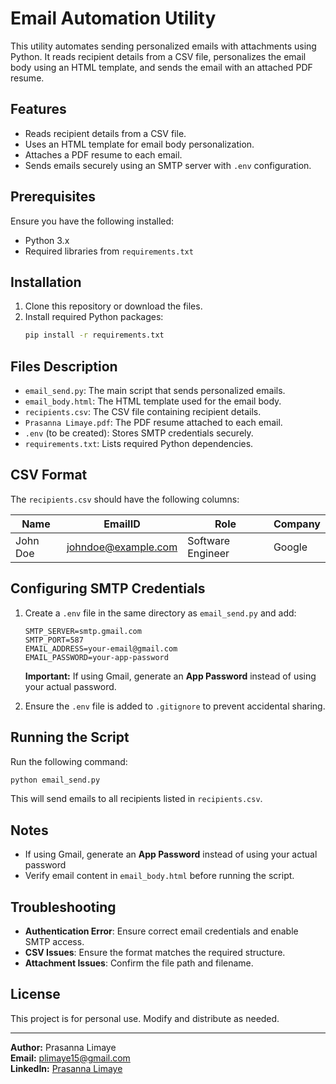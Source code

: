 # Email Automation Utility

This utility automates sending personalized emails with attachments using Python. It reads recipient details from a CSV file, personalizes the email body using an HTML template, and sends the email with an attached PDF resume.

## Features

- Reads recipient details from a CSV file.
- Uses an HTML template for email body personalization.
- Attaches a PDF resume to each email.
- Sends emails securely using an SMTP server with `.env` configuration.

## Prerequisites

Ensure you have the following installed:

- Python 3.x
- Required libraries from `requirements.txt`

## Installation

1. Clone this repository or download the files.
2. Install required Python packages:
   ```bash
   pip install -r requirements.txt
   ```

## Files Description

- `email_send.py`: The main script that sends personalized emails.
- `email_body.html`: The HTML template used for the email body.
- `recipients.csv`: The CSV file containing recipient details.
- `Prasanna Limaye.pdf`: The PDF resume attached to each email.
- `.env` (to be created): Stores SMTP credentials securely.
- `requirements.txt`: Lists required Python dependencies.

## CSV Format

The `recipients.csv` should have the following columns:

| Name     | EmailID             | Role              | Company |
| -------- | ------------------- | ----------------- | ------- |
| John Doe | johndoe@example.com | Software Engineer | Google  |

## Configuring SMTP Credentials

1. Create a `.env` file in the same directory as `email_send.py` and add:

   ```
   SMTP_SERVER=smtp.gmail.com
   SMTP_PORT=587
   EMAIL_ADDRESS=your-email@gmail.com
   EMAIL_PASSWORD=your-app-password
   ```

   **Important:** If using Gmail, generate an **App Password** instead of using your actual password.

2. Ensure the `.env` file is added to `.gitignore` to prevent accidental sharing.

## Running the Script

Run the following command:

```bash
python email_send.py
```

This will send emails to all recipients listed in `recipients.csv`.

## Notes

- If using Gmail, generate an **App Password** instead of using your actual password
- Verify email content in `email_body.html` before running the script.

## Troubleshooting

- **Authentication Error**: Ensure correct email credentials and enable SMTP access.
- **CSV Issues**: Ensure the format matches the required structure.
- **Attachment Issues**: Confirm the file path and filename.

## License

This project is for personal use. Modify and distribute as needed.

---

**Author:** Prasanna Limaye  
**Email:** plimaye15@gmail.com  
**LinkedIn:** [Prasanna Limaye](https://www.linkedin.com/in/prasanna-limaye/)

